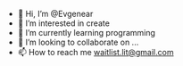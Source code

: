 - 👋 Hi, I’m @Evgenear
- 👀 I’m interested in create
- 🌱 I’m currently learning programming
- 💞️ I’m looking to collaborate on ...
- 📫 How to reach me waitlist.lit@gmail.com

<!---
Evgenear/Evgenear is a ✨ special ✨ repository because its `README.md` (this file) appears on your GitHub profile.
You can click the Preview link to take a look at your changes.
--->
